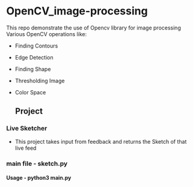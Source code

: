 # OpenCV_image-processing
This repo demonstrate the use of Opencv library for image processing
Various OpenCV operations like:
- Finding Contours
- Edge Detection
- Finding Shape
- Thresholding Image
- Color Space
      
  ## Project
 ### Live Sketcher 
   - This project takes input from feedback and returns the Sketch of that live feed
 ### main file - sketch.py
 #### Usage - python3 main.py
